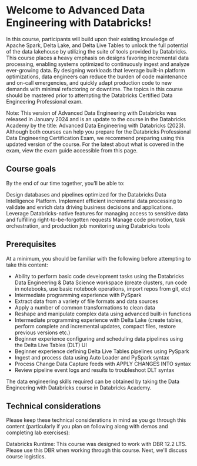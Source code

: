 # Welcome to Advanced Data Engineering with Databricks! 

In this course, participants will build upon their existing knowledge of Apache Spark, Delta Lake, and Delta Live Tables to unlock the full potential of the data lakehouse by utilizing the suite of tools provided by Databricks. This course places a heavy emphasis on designs favoring incremental data processing, enabling systems optimized to continuously ingest and analyze ever-growing data. By designing workloads that leverage built-in platform optimizations, data engineers can reduce the burden of code maintenance and on-call emergencies, and quickly adapt production code to new demands with minimal refactoring or downtime. The topics in this course should be mastered prior to attempting the Databricks Certified Data Engineering Professional exam.

Note: This version of Advanced Data Engineering with Databricks was released in January 2024 and is an update to the course in the Databricks Academy by the title: Advanced Data Engineering with Databricks (2023).  Although both courses can help you prepare for the Databricks Professional Data Engineering Certification Exam, we recommend preparing using this updated version of the course. For the latest about what is covered in the exam, view the exam guide accessible from this page.

## Course goals

By the end of our time together, you’ll be able to:

Design databases and pipelines optimized for the Databricks Data Intelligence Platform. 
Implement efficient incremental data processing to validate and enrich data driving business decisions and applications.
Leverage Databricks-native features for managing access to sensitive data and fulfilling right-to-be-forgotten requests 
Manage code promotion, task orchestration, and production job monitoring using Databricks tools

## Prerequisites

At a minimum, you should be familiar with the following before attempting to take this content:

- Ability to perform basic code development tasks using the Databricks Data Engineering & Data Science workspace (create clusters, run code in notebooks, use basic notebook operations, import repos from git, etc)
- Intermediate programming experience with PySpark
- Extract data from a variety of file formats and data sources
- Apply a number of common transformations to clean data
- Reshape and manipulate complex data using advanced built-in functions
- Intermediate programming experience with Delta Lake (create tables, perform complete and incremental updates, compact files, restore previous versions etc.)
- Beginner experience configuring and scheduling data pipelines using the Delta Live Tables (DLT) UI
- Beginner experience defining Delta Live Tables pipelines using PySpark
- Ingest and process data using Auto Loader and PySpark syntax
- Process Change Data Capture feeds with APPLY CHANGES INTO syntax
- Review pipeline event logs and results to troubleshoot DLT syntax


The data engineering skills required can be obtained by taking the Data Engineering with Databricks course in Databricks Academy.

## Technical considerations

Please keep these technical considerations in mind as you go through this content (particularly if you plan on following along with demos and completing lab exercises):

Databricks Runtime: This course was designed to work with DBR 12.2 LTS. Please use this DBR when working through this course.
Next, we'll discuss course logistics. 
